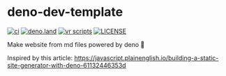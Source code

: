 # deno-dev-template

[![ci](https://github.com/kawarimidoll/deno-ssg-practice/workflows/ci/badge.svg)](.github/workflows/ci.yml)
[![deno.land](https://img.shields.io/badge/deno-%5E1.0.0-green?logo=deno)](https://deno.land)
[![vr scripts](https://badges.velociraptor.run/flat.svg)](https://velociraptor.run)
[![LICENSE](https://img.shields.io/badge/license-MIT-brightgreen)](LICENSE)

Make website from md files powered by deno 🦕

Inspired by this article:
https://javascript.plainenglish.io/building-a-static-site-generator-with-deno-61132446353d
